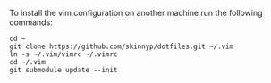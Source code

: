 To install the vim configuration on another machine run the following commands:

    cd ~
    git clone https://github.com/skinnyp/dotfiles.git ~/.vim
    ln -s ~/.vim/vimrc ~/.vimrc
    cd ~/.vim
    git submodule update --init
